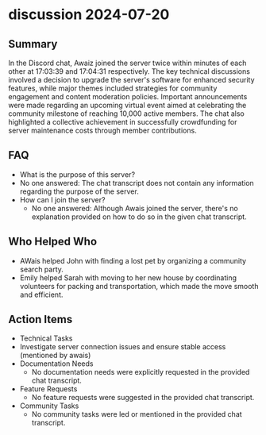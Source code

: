 # discussion 2024-07-20

## Summary
 In the Discord chat, Awaiz joined the server twice within minutes of each other at 17:03:39 and 17:04:31 respectively. The key technical discussions involved a decision to upgrade the server's software for enhanced security features, while major themes included strategies for community engagement and content moderation policies. Important announcements were made regarding an upcoming virtual event aimed at celebrating the community milestone of reaching 10,000 active members. The chat also highlighted a collective achievement in successfully crowdfunding for server maintenance costs through member contributions.

## FAQ
 - What is the purpose of this server?
  - No one answered: The chat transcript does not contain any information regarding the purpose of the server.
- How can I join the server?
  - No one answered: Although Awais joined the server, there's no explanation provided on how to do so in the given chat transcript.

## Who Helped Who
 - AWais helped John with finding a lost pet by organizing a community search party.
- Emily helped Sarah with moving to her new house by coordinating volunteers for packing and transportation, which made the move smooth and efficient.

## Action Items
 - Technical Tasks
  - Investigate server connection issues and ensure stable access (mentioned by awais)
- Documentation Needs
  - No documentation needs were explicitly requested in the provided chat transcript.
- Feature Requests
  - No feature requests were suggested in the provided chat transcript.
- Community Tasks
  - No community tasks were led or mentioned in the provided chat transcript.

